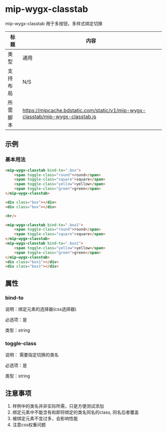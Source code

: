 # mip-wygx-classtab

mip-wygx-classtab 用于多按钮，多样式绑定切换

标题|内容
----|----
类型|通用
支持布局|N/S
所需脚本|https://mipcache.bdstatic.com/static/v1/mip-wygx-classtab/mip-wygx-classtab.js

## 示例

### 基本用法
```html
<mip-wygx-classtab bind-to=".box">
    <span toggle-class="round">round</span>
    <span toggle-class="square">square</span>
    <span toggle-class="yellow">yellow</span>
    <span toggle-class="green">green</span>
</mip-wygx-classtab>

<div class="box"></div>
<div class="box"></div>

<hr/>

<mip-wygx-classtab bind-to=".box1">
    <span toggle-class="round">round</span>
    <span toggle-class="square">square</span>
</mip-wygx-classtab>
<mip-wygx-classtab bind-to=".box1">
    <span toggle-class="yellow">yellow</span>
    <span toggle-class="green">green</span>
</mip-wygx-classtab>
<div class="box1"></div>
<div class="box1"></div>


```

## 属性

### bind-to

说明：绑定元素的选择器(css选择器)

必选项：是

类型：string

### toggle-class

说明： 需要指定切换的类名

必选项：是
 
类型：string

## 注意事项

1. 样例中的类名并非实际所需，只是方便测试添加
2. 绑定元素中不能含有和即将绑定的类名同名的class, 同名后者覆盖
3. 被绑定元素不宜过多，会影响性能
4. 注意css权重问题
